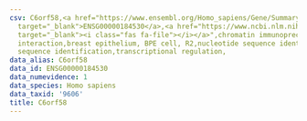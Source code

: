 ```yaml
---
csv: C6orf58,<a href="https://www.ensembl.org/Homo_sapiens/Gene/Summary?db=core;g=ENSG00000184530"
  target="_blank">ENSG00000184530</a>,<a href="https://www.ncbi.nlm.nih.gov/pubmed/22863008"
  target="_blank"><i class="fas fa-file"></i></a>",chromatin immunoprecipitation assay,direct
  interaction,breast epithelium, BPE cell, R2,nucleotide sequence identification,nucleotide
  sequence identification,transcriptional regulation,
data_alias: C6orf58
data_id: ENSG00000184530
data_numevidence: 1
data_species: Homo sapiens
data_taxid: '9606'
title: C6orf58
---
```


